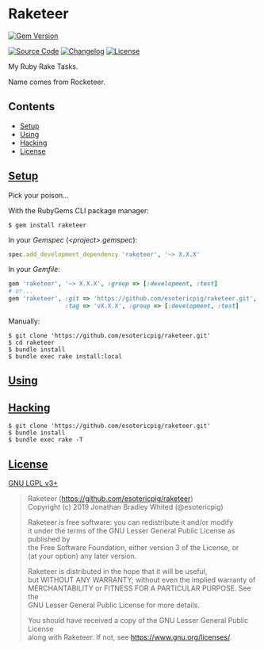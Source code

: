 # Raketeer

[![Gem Version](https://badge.fury.io/rb/raketeer.svg)](https://badge.fury.io/rb/raketeer)

[![Source Code](https://img.shields.io/badge/source-github-%23A0522D.svg?style=for-the-badge)](https://github.com/esotericpig/raketeer)
[![Changelog](https://img.shields.io/badge/changelog-md-%23A0522D.svg?style=for-the-badge)](CHANGELOG.md)
[![License](https://img.shields.io/github/license/esotericpig/raketeer.svg?color=%23A0522D&style=for-the-badge)](LICENSE.txt)

My Ruby Rake Tasks.

Name comes from Rocketeer.

## Contents

- [Setup](#setup)
- [Using](#using)
- [Hacking](#hacking)
- [License](#license)

## [Setup](#contents)

Pick your poison...

With the RubyGems CLI package manager:

`$ gem install raketeer`

In your *Gemspec* (*&lt;project&gt;.gemspec*):

```Ruby
spec.add_development_dependency 'raketeer', '~> X.X.X'
```

In your *Gemfile*:

```Ruby
gem 'raketeer', '~> X.X.X', :group => [:development, :test]
# or...
gem 'raketeer', :git => 'https://github.com/esotericpig/raketeer.git',
                :tag => 'vX.X.X', :group => [:development, :test]
```

Manually:

```
$ git clone 'https://github.com/esotericpig/raketeer.git'
$ cd raketeer
$ bundle install
$ bundle exec rake install:local
```

## [Using](#contents)

## [Hacking](#contents)

```
$ git clone 'https://github.com/esotericpig/raketeer.git'
$ bundle install
$ bundle exec rake -T
```

## [License](#contents)

[GNU LGPL v3+](LICENSE.txt)

> Raketeer (<https://github.com/esotericpig/raketeer>)  
> Copyright (c) 2019 Jonathan Bradley Whited (@esotericpig)  
> 
> Raketeer is free software: you can redistribute it and/or modify  
> it under the terms of the GNU Lesser General Public License as published by  
> the Free Software Foundation, either version 3 of the License, or  
> (at your option) any later version.  
> 
> Raketeer is distributed in the hope that it will be useful,  
> but WITHOUT ANY WARRANTY; without even the implied warranty of  
> MERCHANTABILITY or FITNESS FOR A PARTICULAR PURPOSE.  See the  
> GNU Lesser General Public License for more details.  
> 
> You should have received a copy of the GNU Lesser General Public License  
> along with Raketeer.  If not, see <https://www.gnu.org/licenses/>.  
